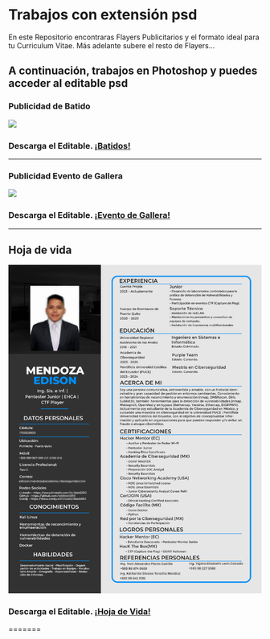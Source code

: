 # Trabajos con extensión psd
En este Repositorio encontraras Flayers Publicitarios y el formato ideal para tu Curriculum Vitae. Más adelante subere el resto de Flayers...
## A continuación, trabajos en Photoshop y puedes acceder al editable psd
### Publicidad de Batido
![](/Flayer-Batido/img/Batidos.png)
### Descarga el Editable. **[¡Batidos!](https://drive.google.com/file/d/1E0u_-Uu-EwjOGqh-pYVYcnu7bS2yQSp2/view?usp=sharing)**
---
### Publicidad Evento de Gallera
![](/Flayer-Gallera/img/vaca-gallero.png)
### Descarga el Editable. **[¡Evento de Gallera!](https://drive.google.com/file/d/1I7CYCkJEREwh5hKkRM5ZbqnhwNf5YduF/view?usp=sharing)**
---
## Hoja de vida
![](/Curriculum_Vitae/img/CV_MENDOZA-PQ.png)
### Descarga el Editable. **[¡Hoja de Vida!](https://drive.google.com/file/d/1eHe0rFg950RZ6QUc14FAuKJVfRaFud_q/view?usp=sharing)**
=======
